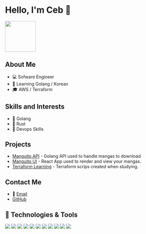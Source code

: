 # Hello, I'm Ceb 👋

 <img src="https://github.com/pinkfloydsito/pinkfloydsito/assets/8844096/cc11d52a-5c68-45c9-90b2-7408d0bb3e55" width="100" height="100">

## About Me

- 💻 Sofware Engineer
- 🌱 Learning Golang / Korean
- 🎓 AWS / Terraform

## Skills and Interests

- 🔧 Golang
- 🔧 Rust
- 🔧 Devops Skills

## Projects

- [Manguito API](https://github.com/pinkfloydsito/manguito-api) - Golang API  used to handle mangas to download
- [Manguito UI](https://github.com/pinkfloydsito/manguito-ui) - React App used to render and view your mangas.
- [Terraform Learning](https://github.com/pinkfloydsito/terraform-samples) - Terraform scrips created when studying.

## Contact Me

- 📧 [Email](mailto:ceeb.developer@gmail.com)
- [GitHub](https://github.com/pinkfloydsito)


## 🔧 Technologies & Tools
![](https://img.shields.io/badge/OS-Linux-informational?style=flat&logo=linux&logoColor=white&color=2bbc8a)
![](https://img.shields.io/badge/Code-Python-informational?style=flat&logo=python&logoColor=white&color=2bbc8a)
![](https://img.shields.io/badge/Code-JavaScript-informational?style=flat&logo=javascript&logoColor=white&color=2bbc8a)
![](https://img.shields.io/badge/Code-Golang-informational?style=flat&logo=go&logoColor=white&color=2bbc8a)
![](https://img.shields.io/badge/Code-Make-informational?style=flat&logo=cmake&logoColor=white&color=2bbc8a)
![](https://img.shields.io/badge/Code-Vue-informational?style=flat&logo=vue.js&logoColor=white&color=2bbc8a)
![](https://img.shields.io/badge/Shell-Bash-informational?style=flat&logo=gnu-bash&logoColor=white&color=2bbc8a)
![](https://img.shields.io/badge/Tools-PostgreSQL-informational?style=flat&logo=postgresql&logoColor=white&color=2bbc8a)
![](https://img.shields.io/badge/Tools-Docker-informational?style=flat&logo=docker&logoColor=white&color=2bbc8a)
![](https://img.shields.io/badge/Tools-Kubernetes-informational?style=flat&logo=kubernetes&logoColor=white&color=2bbc8a)
![](https://img.shields.io/badge/Cloud-Digital_Ocean-informational?style=flat&logo=digitalocean&logoColor=white&color=2bbc8a)
